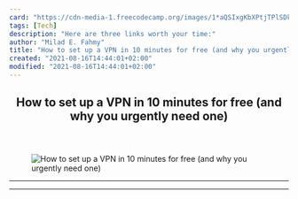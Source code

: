 ```yaml
---
card: "https://cdn-media-1.freecodecamp.org/images/1*aQSIxgKbXPtjTPlSDkyCyw.jpeg"
tags: [Tech]
description: "Here are three links worth your time:"
author: "Milad E. Fahmy"
title: "How to set up a VPN in 10 minutes for free (and why you urgently need one)"
created: "2021-08-16T14:44:01+02:00"
modified: "2021-08-16T14:44:01+02:00"
---
```

<div class="site-wrapper">
<main id="site-main" class="site-main outer">
<div class="inner">
<article class="post-full post tag-tech tag-technology tag-startup tag-web-development tag-life-lessons ">
<header class="post-full-header">
<h1 class="post-full-title">How to set up a VPN in 10 minutes for free (and why you urgently need one)</h1>
</header>
<figure class="post-full-image">
<picture>
<source media="(max-width: 700px)" sizes="1px" srcset="data:image/gif;base64,R0lGODlhAQABAIAAAAAAAP///yH5BAEAAAAALAAAAAABAAEAAAIBRAA7 1w">
<source media="(min-width: 701px)" sizes="(max-width: 800px) 400px,
(max-width: 1170px) 700px,
1400px" srcset="https://cdn-media-1.freecodecamp.org/images/1*aQSIxgKbXPtjTPlSDkyCyw.jpeg 300w,
https://cdn-media-1.freecodecamp.org/images/1*aQSIxgKbXPtjTPlSDkyCyw.jpeg 600w,
https://cdn-media-1.freecodecamp.org/images/1*aQSIxgKbXPtjTPlSDkyCyw.jpeg 1000w,
https://cdn-media-1.freecodecamp.org/images/1*aQSIxgKbXPtjTPlSDkyCyw.jpeg 2000w">
<img onerror="this.style.display='none'" src="https://cdn-media-1.freecodecamp.org/images/1*aQSIxgKbXPtjTPlSDkyCyw.jpeg" alt="How to set up a VPN in 10 minutes for free (and why you urgently need one)">
</picture>
</figure>
<section class="post-full-content">
<div class="post-content">
</div>
<hr>
<hr>
</section>
</article>
</div>
</main>
</div>
<!-- Google Tag Manager (noscript) -->
<!-- End Google Tag Manager (noscript) -->
